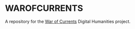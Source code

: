 # WAROFCURRENTS
A repository for the [War of Currents](http://warofcurrents.newtfire.org/) Digital Humanities project.

